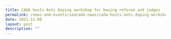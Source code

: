 ```yaml
---
title: CADA hosts Anti Doping workshop for boxing referee and judges
permalink: /news-and-events/searado-news/cada-hosts-anti-doping-workshop-for-boxing
date: 2021-12-08
layout: post
description: ""
---
```



